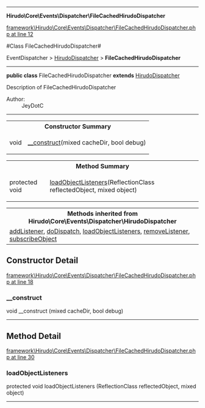 

- - -

**Hirudo\Core\Events\Dispatcher\FileCachedHirudoDispatcher**


<a href="https://github.com/JeyDotC/Hirudo/blob/make-composer-compatible/framework/Hirudo/Core/Events/Dispatcher/FileCachedHirudoDispatcher.php#L12" target='_blank'>framework\Hirudo\Core\Events\Dispatcher\FileCachedHirudoDispatcher.php at line 12</a>

#Class FileCachedHirudoDispatcher#

EventDispatcher &gt; <a href="https://github.com/JeyDotC/Hirudo-docs/blob/master/Hirudo/Core/Events/Dispatcher/HirudoDispatcher.md">HirudoDispatcher</a>
 &gt; **FileCachedHirudoDispatcher**




- - -

<p><strong>public  class</strong> <span>FileCachedHirudoDispatcher</span>
<strong>extends</strong> <a href="https://github.com/JeyDotC/Hirudo-docs/blob/master/Hirudo/Core/Events/Dispatcher/HirudoDispatcher.md">HirudoDispatcher</a>

</p>

<div class="comment" id="overview_description"><p>Description of FileCachedHirudoDispatcher</p></div>

<dl>
<dt>Author:</dt>
<dd>JeyDotC</dd>
</dl>


<hr />

<table id="summary_constructor">
<tr><th colspan="2">Constructor Summary</th></tr>
<tr>
<td><span class='k'></span> <span class='nx'>void</span></td>
<td class="description"><p class="name"><a href="#__construct">__construct</a>(mixed cacheDir, bool debug)</p></td>
</tr>
</table>

<table id="summary_method">
<tr><th colspan="2">Method Summary</th></tr>
<tr>
<td><span class='k'>protected </span> <span class='nx'>void</span></td>
<td class="description"><p class="name"><a href="#loadobjectlisteners">loadObjectListeners</a>(ReflectionClass reflectedObject, mixed object)</p></td>
</tr>
</table>

<table class="inherit">
<tr><th colspan="2">Methods inherited from Hirudo\Core\Events\Dispatcher\HirudoDispatcher</th></tr>
<tr><td><a href="https://github.com/JeyDotC/Hirudo-docs/blob/master/Hirudo/Core/Events/Dispatcher/HirudoDispatcher.md#addlistener">addListener</a>, <a href="https://github.com/JeyDotC/Hirudo-docs/blob/master/Hirudo/Core/Events/Dispatcher/HirudoDispatcher.md#dodispatch">doDispatch</a>, <a href="https://github.com/JeyDotC/Hirudo-docs/blob/master/Hirudo/Core/Events/Dispatcher/HirudoDispatcher.md#loadobjectlisteners">loadObjectListeners</a>, <a href="https://github.com/JeyDotC/Hirudo-docs/blob/master/Hirudo/Core/Events/Dispatcher/HirudoDispatcher.md#removelistener">removeListener</a>, <a href="https://github.com/JeyDotC/Hirudo-docs/blob/master/Hirudo/Core/Events/Dispatcher/HirudoDispatcher.md#subscribeobject">subscribeObject</a></td></tr></table>

<h2>Constructor Detail</h2>


<a href="https://github.com/JeyDotC/Hirudo/blob/make-composer-compatible/framework/Hirudo/Core/Events/Dispatcher/FileCachedHirudoDispatcher.php#L18" target='_blank'>framework\Hirudo\Core\Events\Dispatcher\FileCachedHirudoDispatcher.php at line 18</a>

<h3 id="__construct">__construct</h3>
<span class='k'></span> <span class='nx'>void</span> <span class='nf'>__construct</span> (mixed cacheDir, bool debug)

<div class="details">

</div>

- - -

<h2 id="detail_method">Method Detail</h2>

<a href="https://github.com/JeyDotC/Hirudo/blob/make-composer-compatible/framework/Hirudo/Core/Events/Dispatcher/FileCachedHirudoDispatcher.php#L30" target='_blank'>framework\Hirudo\Core\Events\Dispatcher\FileCachedHirudoDispatcher.php at line 30</a>

<h3 id="loadObjectListeners()">loadObjectListeners</h3>
<span class='k'>protected </span> <span class='nx'>void</span> <span class='nf'>loadObjectListeners</span> (ReflectionClass reflectedObject, mixed object)

<div class="details">

</div>

- - -

